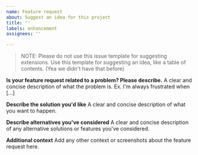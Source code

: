 ```yaml
---
name: Feature request
about: Suggest an idea for this project
title: ''
labels: enhancement
assignees: ''

---
```


> NOTE: Please do not use this issue template for suggesting extensions. Use this template for suggesting an idea, like a table of contents. (Yea we didn't have that before)

**Is your feature request related to a problem? Please describe.**
A clear and concise description of what the problem is. Ex. I'm always frustrated when [...]

**Describe the solution you'd like**
A clear and concise description of what you want to happen.

**Describe alternatives you've considered**
A clear and concise description of any alternative solutions or features you've considered.

**Additional context**
Add any other context or screenshots about the feature request here.
